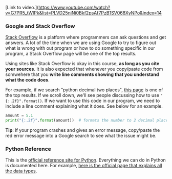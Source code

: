 [Link to video.](https://www.youtube.com/watch?v=G7PR5_tWlPk&list=PLVD25niNi0Bkf2psAf7PzB1SV068XyNPo&index=14

### Google and Stack Overflow

[Stack Overflow](https://stackoverflow.com/) is a platform where programmers can ask questions and get answers. A lot of the time when we are using Google to try to figure out what is wrong with out program or how to do something specific in our program, a Stack Overflow page will be one of the top results.

Using sites like Stack Overflow is okay in this course, **as long as you cite your sources**. It is also expected that whenever you copy/paste code from somwehere that you **write line comments showing that you understand what the code does**.

For example, if we search "python decimal two places", [this page](https://stackoverflow.com/questions/455612/limiting-floats-to-two-decimal-points) is one of the top results. If we scroll down, we'll see people discussing how to use `"{:.2f}".format()`. If we want to use this code in our program, we need to include a line comment explaining what it does. See below for an example.

```python
amount = 5.1
print("{:.2f}".format(amount))  # formats the number to 2 decimal places (5.10)
```

**Tip**: If your program crashes and gives an error message, copy/paste the red error message into a Google search to see what the issue might be. 

### Python Reference

This is the [official reference site for Python](https://docs.python.org/3/reference/). Everything we can do in Python is documented here. For example, [here is the official page that explains all the data types](https://docs.python.org/3/library/stdtypes.html).
